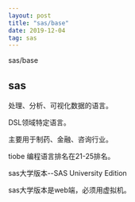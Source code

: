 ```yaml
---
layout: post
title: "sas/base"
date: 2019-12-04
tag: sas
---
```






sas/base

## sas

处理、分析、可视化数据的语言。

DSL领域特定语言。

主要用于制药、金融、咨询行业。



tiobe 编程语言排名在21-25排名。

sas大学版本--SAS University Edition

sas大学版本是web端，必须用虚拟机。

